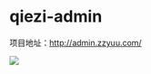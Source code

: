 # qiezi-admin

项目地址：http://admin.zzyuu.com/



<img src="https://github.com/renmay/qiezi-admin/blob/1.jpg"/>
